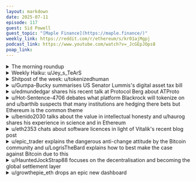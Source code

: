 ```yaml
---
layout: markdown
date: 2025-07-11
episode: 117
guest: Sid Powell
guest_topic: "[Maple Finance](https://maple.finance/)"
weekly_link: https://reddit.com/r/ethereum/s/kr01ajMgpj
podcast_link: https://www.youtube.com/watch?v=_JcGEpJOps8
poap_link: 
---
```



<details markdown=1>
<summary>The morning roundup</summary>
[View on Reddit →](https://reddit.com/r/ethereum/comments/1lwyavp/comment/n2hwpqj/)

[u/Ethzenn](https://reddit.com/u/Ethzenn)

> Ethereum

[u/PooeyGusset](https://reddit.com/u/PooeyGusset)

> $2969

[u/Strict_Ambition3863](https://reddit.com/u/Strict_Ambition3863)

> 0.0256

</details>
<details markdown=1>
<summary>Weekly Haiku: u/Jey_s_TeArS</summary>
[View on Reddit →](https://reddit.com/r/ethereum/comments/1lug3w9/comment/n22aj6o/)

*Adoption flashback,*

*ETH treasure in Nasdaq,*

*ConsenSys gives back.*

</details>
<details markdown=1>
<summary>Shitpost of the week: u/tokenizedhuman</summary>
[View on Reddit →](https://reddit.com/r/ethereum/comments/1lw49ux/comment/n2ccvlf/)

Remember, it's not a bull market until Reno is back.

---

Context: Redditor who used to post here a lot. Was a very negative nelly who only whined and complained and never offered anything else but depressing thoughts.

</details>
<details markdown=1>
<summary>u/Gumpa-Bucky summarises US Senator Lummis's digital asset tax bill</summary>
[View on Reddit →](https://reddit.com/r/ethereum/comments/1lrac81/daily_general_discussion_july_04_2025/n1d089l/)

Senator Lummis just introduced a [digital asset tax bill for the USA](https://www.lummis.senate.gov/wp-content/uploads/Lummis-Crypto-Tax-Bill.pdf).  I asked Claude to summarize its more interesting sections:

#### Small Purchase Exemption

* **What it means**: You wouldn't owe taxes on small crypto transactions for buying everyday items
* **The limits**:
   * Individual purchases under $300 are tax-free
   * Total annual gains from small purchases can't exceed $5,000
   * Doesn't apply when trading crypto for cash or other cryptocurrencies
* **Example**: Buying a $50 dinner with Bitcoin wouldn't create a taxable event

#### Crypto Lending Rules

* **What it means**: Clarifies tax treatment when you lend your cryptocurrency to others
* **How it works**: Similar to stock lending - you're treated as still owning the crypto for tax purposes
* **Covers**: Lending rewards, forks, and airdrops received while lending

#### Mining and Staking Deferrals

* **What it means**: Crypto miners and stakers can defer paying taxes until they sell
* **Current rule**: You typically owe taxes immediately when you receive newly mined crypto
* **New rule**: Taxes are deferred until you actually sell the crypto

#### Important Details

* **Sunset Date**: Most provisions expire after December 31, 2035
* **Effective Dates**: Different sections take effect at different times, mostly after 2025
* **Inflation Adjustments**: Dollar thresholds will be adjusted for inflation over time
* **Record Keeping**: Taxpayers must maintain detailed records to use these benefits

</details>
<details markdown=1>
<summary>u/edmundedgar shares his recent talk at Protocol Berg about ATProto</summary>
[View on Reddit →](https://reddit.com/r/ethereum/comments/1lrac81/daily_general_discussion_july_04_2025/n1a2z5i/)

My talk from Protocol Berg about ATProto is up, it's partly the same as the Dappcon one I posted before but this one is better. There's a small Farcaster diss at the end in response to questions.

<https://watch.protocol.berlin/65a90bf47932ebe436ba9351/watch?session=68553b7390bd41297b47ae02>

Related comment by Robin Berjon:

> "If your decentralised protocol is missing features, the market will add them with centralisation." — @goat.navy
>
> This
>
> - is why why the web was captured;
>
> - is why email became concentrated;
>
> - is why ActivityPub, as defined today, isn't capture-resistant.
>
> <https://bsky.app/profile/robin.berjon.com/post/3lrikoutqq22p>

</details>
<details markdown=1>
<summary>u/Hot-Sentence-4706 debates what platform Blackrock will tokenize on and u/barthib suspects that many institutions are hedging there bets but Ethereum is the common theme</summary>
[View on Reddit →](https://reddit.com/r/ethereum/comments/1lst4lz/daily_general_discussion_july_06_2025/n1ls0ra/)

[u/Hot-Sentence-4706](https://reddit.com/u/Hot-Sentence-4706):

I may have missed something but I just saw this article about some RWA being tokenized on XRPL: <https://cointelegraph.com/news/mercado-bitcoin-tokenization-200m-rwas-xrpl>

Very nice but not interested in that…

What is interesting from the article is that there is mention of BlackRock pushing for the SEC to allow tokenization of stocks and bonds back in January.

I know there are some things like BUIDL but given that they are an asset manager and that BR has been pushing tokenization, they must be building out their own platform to do so so they can collect fees etc.

Anyone idea which chain they are using?  You would think an L2 would make logical sense.  That would be massive news.

---

[View on Reddit →](https://reddit.com/r/ethereum/comments/1lst4lz/daily_general_discussion_july_06_2025/n1lvrg6/)

[u/barthib](https://reddit.com/u/barthib):

I was suspecting it but now the trend is clear: services using blockchains will spread over several networks.

**Tokenized bonds, shares and fiats**

* Guggenheim: Ethereum, Ripple
* Mercado Bitcoin: Ripple
* Kraken: Solana
* RobinHood: Ethereum
* BlackRock's fund: Ethereum, Solana
* Stable coins: Tron, Ethereum, Plasma, Solana, ...
* Coinbase: ?
* BlackRock's exchange: ?

**In-house multipurpose transaction networks**

* (Poloniex: Tron)
* Kraken: Ethereum
* Binance : Binance Smart Chain
* Coinbase: Ethereum

_please complete the list_ 🙏🏻

The future is not full Ethereum. At least not yet. We need to wait for the launch of the RWAs/exchanges of Coinbase and BlackRock to either confirm the multi-chain trend or nail Ethereum as the backbone of finance.

</details>
<details markdown=1>
<summary>u/benido2030 talks about the value in intellectual honesty and u/haurog shares his experience in science and in Ethereum</summary>
[View on Reddit →](https://reddit.com/r/ethereum/comments/1ltllun/daily_general_discussion_july_07_2025/n1svec0/)

[u/benido2030](https://reddit.com/u/benido2030):

I now have close to 20 years of work experience. (Yes, I am old!) One thing that crossed my path many times is a topic, that is also very important in crypto: values. 

I am not going to bore you with all the values companies said they would value when I was working there, but I would love to share a value that I think is really important: Intellectual honesty. It's a value that you can rarely find in crypto. Imagine a VC (chain) that will talk and act against its bags, cause e.g. research shows their tech is outdated. That won't happen. 

The good thing is: ETH is not one of these chains and with the new leadership I have the feeling that there's no politics, but straight forward communication and honesty when it comes to difficult topics. Also when Max Resnick was (in my opinion) overshooting with his criticism a lot of the EF researchers and community members reacted in a very receptive way.  

I don't think the EF explicitly values intellectual honesty, but since there is a heavy bias towards research and innovation I believe the community likely values it as well, at least implicitly.

---

[View on Reddit →](https://reddit.com/r/ethereum/comments/1ltllun/daily_general_discussion_july_07_2025/n1uht4h/)

[u/haurog](https://reddit.com/u/haurog):

I just wrote a few days ago that the main reason I am still here and my ETH bags are unreasonably overweight, is because of the intellectual honesty many in the Ethereum space show. I have a science background, which means I read hundreds of papers to try and distill the useful information out of them and try to decide which are probably the next questions in my field which will bring my research field forward. That is why I have an allergy against people who are just selective in what they show or even decide on the research outcome beforehand and then handpick the data to make a compelling story. These papers sound amazing, but they are full of plot holes. Obviously, the ideas these papers offered died off within a few years, because they were just built on nothing. I encountered quite a few things like that in my career. 

Same thing for me in the crypto space. There are uncountable many bad faith actors in our space. Most of them do not even try to show you proper data, if they do, they just misrepresent it. Then you have projects which have the incentive to fake data to then try to show the data off as how successful they are. Many such projects unfortunately. Then there are those people who want to sell you their own bags. They are very well funded and write tons of 'research' reports about why this thing is the hottest new thing now. Their 'research' is full of plot holes but it sounds credible enough to spin the narrative. They have their own podcast to further reach out and convince people that their story is the one which wins out. In the end, one just becomes their exit liquidity. 

In the Ethereum space there is a pocket of people which do not do that. Don't get me wrong, the Ethereum space also has a lot of bad actors, but my impression from all the crypto spaces I have been into in the last 15 years or so it is one of the few which have that. Bitcoin had it for quite some time. I also always had a weak spot for Zcash. But the Ethereum community is pretty much the only one where I see intellectual honesty being relatively widespread today.

</details>
<details markdown=1>
<summary>u/eth2353 chats about software licences in light of Vitalik's recent blog post</summary>
[View on Reddit →](https://reddit.com/r/ethereum/comments/1lug3w9/daily_general_discussion_july_08_2025/n1yaews/)

[New blog post by Vitalik - Why I used to prefer permissive licenses and now favor copyleft](https://vitalik.eth.limo/general/2025/07/07/copyleft.html)

This was an interesting one to me since I recently had to decide on a license to use for Vero, the validator client I've been working on. In the end I decided to go with the extremely permissive MIT license, primarily in order not to hinder its adoption by other node operators.

I could still change the license to a copyleft one which I would personally prefer. I don't really want large staking companies to copy over the code and start making tweaks to it that favor them but have an overall negative impact on the rest of the network (like delaying block proposals). Since Vero's code is quite simple, those tweaks could easily be made.

Going with a copyleft license doesn't prevent this from happening, but at least it forces people to publish those changes in the open. (Yes, I'm aware enforcing this is another story)

What are your thoughts on this? Anyone with experience in this area?

</details>
<details markdown=1>
<summary>u/epic_trader explains the dangerous anti-change attitude by the Bitcoin community and u/LogrisTheBard explains how to best make the case against Bitcoin due to this</summary>
[View on Reddit →](https://reddit.com/r/ethereum/comments/1lug3w9/daily_general_discussion_july_08_2025/n1y4kxv/)

[u/epic_trader](https://reddit.com/u/epic_trader):

It's highly unlikely anyone you discuss BTC with are going to change their opinion or even acknowledge basic facts, so you're probably wasting your time. 

Bitcoin's number 1 issue which affects all other issues is that you can't upgrade Bitcoin. The community has spent the last 15 years demonizing hardforks and really any kind of alteration to Bitcoin. The community cannot come to agreement about anything. They couldn't even agree on something as mundane as how to raise the blocksize limit and that basically split the community. There's no chance they can find an amicable solution to the real existential issues like quantum computers or figuring out how to pay for security after the next 3 halvings. 

There's a threat that the earliest Bitcoin wallets can be drained by quantum computers. The only solution is that the owners must migrate the funds. Alternatively the community must block those addresses. Or you have to accept that something like 20% of all BTC potentially can be stolen and dumped on the market. It shatters the entire notion of BTC being "digital gold" if you can't assume that your Bitcoin is safely stored without your intervention. 

The security budget is 98% made up of the block reward and 2% from transaction fees. Today it's 3.125 BTC, which is essentially what it would cost to attack the network for anyone with access to the hardware. in 12 years the block reward is 0.4 BTC, in 20 years under 0.1 BTC. Where's the money to pay miners going to come from? You think users are going to pay $50-100 for a transaction? 

Technically you can solve these issues, but there's not willingness to do so. The strongest arguments for Bitcoin is that is doesn't change and that there's a 21,000,000 hard cap on issuance. So how is the community going to solve these issues without making any changes?

---

[View on Reddit →](https://reddit.com/r/ethereum/comments/1lug3w9/daily_general_discussion_july_08_2025/n1y47dm/)

[u/LogrisTheBard](https://reddit.com/u/LogrisTheBard):

The most defensible point is the gradually looming security budget challenges. You need to understand how such an attack would be carried out and be able to elaborate how an attacker can stand to profit hundreds of billions of dollars in such an attack. Ask them how much mining profit needs to be to secure a market cap of this size. What is an appropriate multiplier between the market cap to be attacked and the cost to attack it? 

Whatever answer they give, ask them how they plan to achieve that number without inflation. The blockspace needs to be valuable and as yet blockspace demand isn't keeping up with halvenings. Outside of a brief spike from ordinals demand is trending towards zero. Do they plan to patch the network? Do they even believe a hard fork is possible and if so what would they add to a fork to fix this problem?

The trick here is all viable designs look like Ethereum. If they pitch an L2 centric design, that's Ethereum. L2s are great but why is an L2 on the Bitcoin Network better? It's worse in cost and throughput if it's using the Bitcoin Network for data availability or sequencing. If they pitch changing the 21M cap, that's Ethereum. In all cases the Bitcoin Network is a very antiquated tech stack trying to defend a huge market cap so there's just this looming question no one wants to answer of what do you do about that. Mostly just be Socratic and logically lead them one question at a time through every alternative and why they don't work until all alternatives are exhausted.

At some point they'll get very frustrated because they can't justify their own beliefs. In their confusion and frustration you can chip at the foundations of faith. You can lead them to the entrance but they have to enter the Rabbit Hole on their own.

</details>
<details markdown=1>
<summary>u/HauntedJockStrap88 focuses on the decentralisation and becoming the global settlement layer</summary>
[View on Reddit →](https://reddit.com/r/ethereum/comments/1lva9xj/daily_general_discussion_july_09_2025/n26gmna/)

Decentralization is *not* a meme. It is the entire reason crypto is a thing. I can respect the Bitcoiners even if we disagree on many things. Solana bros deserve no respect. They are ideologically bankrupt. 

There is one smart contract platform that will provide the necessary scale and decentralization to be the global settlement layer. 

Ethereum is the network that will change the world. ETH is the asset that powers that network. It is a pristine SOV. It is money for the digital age. 

Take heart, friends. The thesis will play out and we are reaching escape velocity. The pipe dreams from past cycles will return as regulation materializes and adoption intensifies. ICOs. NFTS. DeFi. Regenerative finance. Stablecoin payments. You will see these ideas return to the public consciousness as they had before but also in new, unexpected ways. 

This time is different. I’ve held (and bought) through the Terra and SBF disasters. I was with you all over the past few years as interest rates spiked and regulators targeted the fine people building this network. 

This time the corpos are with us. This time the US government is with us. This time we have people like Joe Lubin and Danny Ryan in Washington and on Wall Street- not SBF. This time the network has already begun implementing its scaling roadmap- one that will scale up our throughput indefinitely while not sacrificing our values. 

🚀

</details>
<details markdown=1>
<summary>u/growthepie_eth drops an epic new dashboard</summary>
[View on Reddit →](https://reddit.com/r/ethereum/comments/1lw49ux/daily_general_discussion_july_10_2025/n2dzrwb/)

We just released our most screenshotable page yet - Ethereum Ecosystem (Ethereum Mainnet and Layer 2s)

* See live: \*Uptime (with events), TPS, Fees,
* See daily: TPS, Layer 2 Count, Application Revenue, Stablecoins

[https://www.growthepie.com/ethereum-ecosystem/metrics](https://www.growthepie.com/ethereum-ecosystem/metrics)

We have more coming soon this is tab 1 of 3 - feedback would be very welcome, we want this to be a page you can share with less crypto native people so we will have some exsplainers and comparisons on the other tabs.   
  
Would love to talk through this page on the EVM Mavericks Podcast   
  
\*Uptime is measured in years not % (always 100% so far)

</details>
